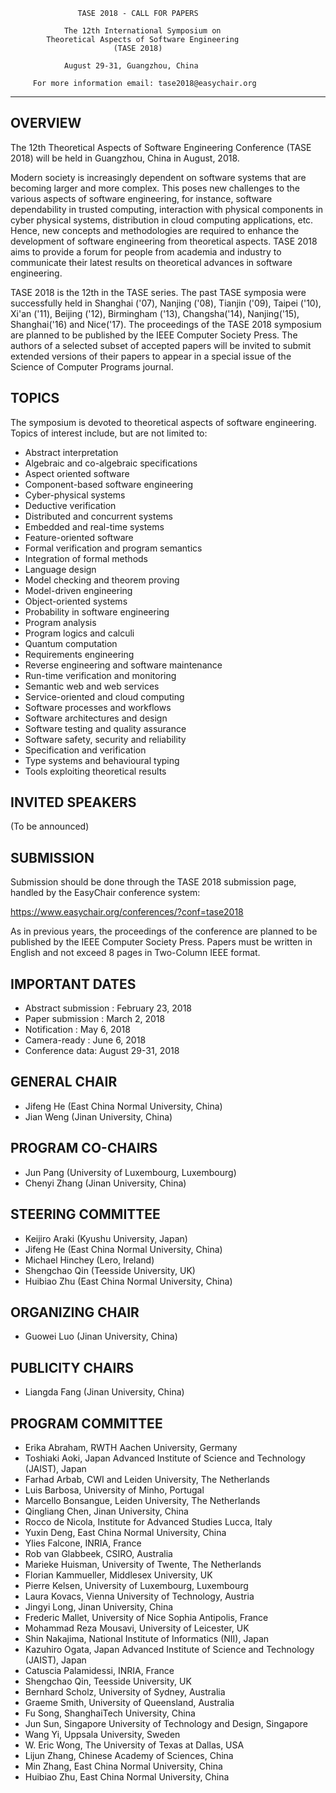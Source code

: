                    TASE 2018 - CALL FOR PAPERS
                   
                The 12th International Symposium on
            Theoretical Aspects of Software Engineering
                           (TASE 2018)
            
                August 29-31, Guangzhou, China

         For more information email: tase2018@easychair.org
******************************************************************

## OVERVIEW

The 12th Theoretical Aspects of Software Engineering Conference (TASE 2018) will be held in Guangzhou, China in August, 2018.

Modern society is increasingly dependent on software systems that are becoming larger and more complex. This poses new challenges to the various aspects of software engineering, for instance, software dependability in trusted computing, interaction with physical components in cyber physical systems, distribution in cloud computing applications, etc. Hence, new concepts and methodologies are required to enhance the development of software engineering from theoretical aspects. TASE 2018 aims to provide a forum for people from academia and industry to communicate their latest results on theoretical advances in software engineering. 

TASE 2018 is the 12th in the TASE series. The past TASE symposia were successfully held in Shanghai ('07), Nanjing ('08), Tianjin ('09), Taipei ('10), Xi'an ('11), Beijing ('12), Birmingham ('13), Changsha('14), Nanjing('15), Shanghai('16) and Nice('17). The proceedings of the TASE 2018 symposium are planned to be published by the IEEE Computer Society Press. The authors of a selected subset of accepted papers will be invited to submit extended versions of their papers to appear in a special issue of the Science of Computer Programs journal.

## TOPICS

The symposium is devoted to theoretical aspects of software engineering. Topics of interest include, but are not limited to:

* Abstract interpretation
* Algebraic and co-algebraic specifications
* Aspect oriented software
* Component-based software engineering
* Cyber-physical systems
* Deductive verification
* Distributed and concurrent systems
* Embedded and real-time systems
* Feature-oriented software
* Formal verification and program semantics
* Integration of formal methods
* Language design
* Model checking and theorem proving
* Model-driven engineering
* Object-oriented systems
* Probability in software engineering
* Program analysis
* Program logics and calculi
* Quantum computation
* Requirements engineering
* Reverse engineering and software maintenance
* Run-time verification and monitoring
* Semantic web and web services
* Service-oriented and cloud computing
* Software processes and workflows
* Software architectures and design
* Software testing and quality assurance
* Software safety, security and reliability
* Specification and verification
* Type systems and behavioural typing
* Tools exploiting theoretical results


## INVITED SPEAKERS

(To be announced)

## SUBMISSION

Submission should be done through the TASE 2018 submission page, handled by the EasyChair conference system:

https://www.easychair.org/conferences/?conf=tase2018

As in previous years, the proceedings of the conference are planned to be published by the IEEE Computer Society Press. Papers must be written in English and not exceed 8 pages in Two-Column IEEE format. 

## IMPORTANT DATES

* Abstract submission : February 23, 2018
* Paper submission : March 2, 2018
* Notification : May 6, 2018
* Camera-ready : June 6, 2018
* Conference data: August 29-31, 2018

## GENERAL CHAIR

- Jifeng He          (East China Normal University, China)
- Jian Weng          (Jinan University, China)


## PROGRAM CO-CHAIRS

- Jun Pang           (University of Luxembourg, Luxembourg)
- Chenyi Zhang       (Jinan University, China)


## STEERING COMMITTEE

- Keijiro Araki      (Kyushu University, Japan)
- Jifeng He          (East China Normal University, China) 
- Michael Hinchey    (Lero, Ireland)
- Shengchao Qin      (Teesside University, UK)
- Huibiao Zhu        (East China Normal University, China)

## ORGANIZING CHAIR

- Guowei Luo         (Jinan University, China)


## PUBLICITY CHAIRS

- Liangda Fang       (Jinan University, China)

## PROGRAM COMMITTEE

- Erika Abraham, RWTH Aachen University, Germany
- Toshiaki Aoki, Japan Advanced Institute of Science and Technology (JAIST), Japan
- Farhad Arbab, CWI and Leiden University, The Netherlands
- Luis Barbosa, University of Minho, Portugal
- Marcello Bonsangue, Leiden University, The Netherlands
- Qingliang Chen, Jinan University, China
- Rocco de Nicola, Institute for Advanced Studies Lucca, Italy
- Yuxin Deng, East China Normal University, China
- Ylies Falcone, INRIA, France
- Rob van Glabbeek, CSIRO, Australia
- Marieke Huisman, University of Twente, The Netherlands
- Florian Kammueller, Middlesex University, UK
- Pierre Kelsen, University of Luxembourg, Luxembourg
- Laura Kovacs, Vienna University of Technology, Austria
- Jingyi Long, Jinan University, China
- Frederic Mallet, University of Nice Sophia Antipolis, France
- Mohammad Reza Mousavi, University of Leicester, UK
- Shin Nakajima, National Institute of Informatics (NII), Japan
- Kazuhiro Ogata, Japan Advanced Institute of Science and Technology (JAIST), Japan
- Catuscia Palamidessi, INRIA, France
- Shengchao Qin, Teesside University, UK
- Bernhard Scholz, University of Sydney, Australia
- Graeme Smith, University of Queensland, Australia 
- Fu Song, ShanghaiTech University, China
- Jun Sun, Singapore University of Technology and Design, Singapore
- Wang Yi, Uppsala University, Sweden
- W. Eric Wong, The University of Texas at Dallas, USA
- Lijun Zhang, Chinese Academy of Sciences, China
- Min Zhang, East China Normal University, China
- Huibiao Zhu, East China Normal University, China


